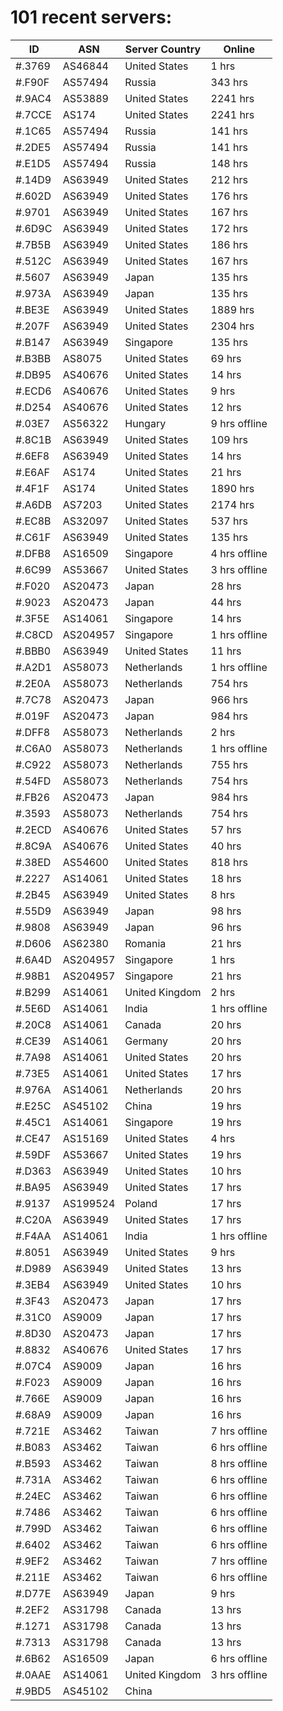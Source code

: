 # 101 recent servers:

| ID | ASN | Server Country | Online |
| ------ | ------ | ------ | ------ |
| #.3769 | AS46844 | United States | 1 hrs |
| #.F90F | AS57494 | Russia | 343 hrs |
| #.9AC4 | AS53889 | United States | 2241 hrs |
| #.7CCE | AS174 | United States | 2241 hrs |
| #.1C65 | AS57494 | Russia | 141 hrs |
| #.2DE5 | AS57494 | Russia | 141 hrs |
| #.E1D5 | AS57494 | Russia | 148 hrs |
| #.14D9 | AS63949 | United States | 212 hrs |
| #.602D | AS63949 | United States | 176 hrs |
| #.9701 | AS63949 | United States | 167 hrs |
| #.6D9C | AS63949 | United States | 172 hrs |
| #.7B5B | AS63949 | United States | 186 hrs |
| #.512C | AS63949 | United States | 167 hrs |
| #.5607 | AS63949 | Japan | 135 hrs |
| #.973A | AS63949 | Japan | 135 hrs |
| #.BE3E | AS63949 | United States | 1889 hrs |
| #.207F | AS63949 | United States | 2304 hrs |
| #.B147 | AS63949 | Singapore | 135 hrs |
| #.B3BB | AS8075 | United States | 69 hrs |
| #.DB95 | AS40676 | United States | 14 hrs |
| #.ECD6 | AS40676 | United States | 9 hrs |
| #.D254 | AS40676 | United States | 12 hrs |
| #.03E7 | AS56322 | Hungary | 9 hrs offline |
| #.8C1B | AS63949 | United States | 109 hrs |
| #.6EF8 | AS63949 | United States | 14 hrs |
| #.E6AF | AS174 | United States | 21 hrs |
| #.4F1F | AS174 | United States | 1890 hrs |
| #.A6DB | AS7203 | United States | 2174 hrs |
| #.EC8B | AS32097 | United States | 537 hrs |
| #.C61F | AS63949 | United States | 135 hrs |
| #.DFB8 | AS16509 | Singapore | 4 hrs offline |
| #.6C99 | AS53667 | United States | 3 hrs offline |
| #.F020 | AS20473 | Japan | 28 hrs |
| #.9023 | AS20473 | Japan | 44 hrs |
| #.3F5E | AS14061 | Singapore | 14 hrs |
| #.C8CD | AS204957 | Singapore | 1 hrs offline |
| #.BBB0 | AS63949 | United States | 11 hrs |
| #.A2D1 | AS58073 | Netherlands | 1 hrs offline |
| #.2E0A | AS58073 | Netherlands | 754 hrs |
| #.7C78 | AS20473 | Japan | 966 hrs |
| #.019F | AS20473 | Japan | 984 hrs |
| #.DFF8 | AS58073 | Netherlands | 2 hrs |
| #.C6A0 | AS58073 | Netherlands | 1 hrs offline |
| #.C922 | AS58073 | Netherlands | 755 hrs |
| #.54FD | AS58073 | Netherlands | 754 hrs |
| #.FB26 | AS20473 | Japan | 984 hrs |
| #.3593 | AS58073 | Netherlands | 754 hrs |
| #.2ECD | AS40676 | United States | 57 hrs |
| #.8C9A | AS40676 | United States | 40 hrs |
| #.38ED | AS54600 | United States | 818 hrs |
| #.2227 | AS14061 | United States | 18 hrs |
| #.2B45 | AS63949 | United States | 8 hrs |
| #.55D9 | AS63949 | Japan | 98 hrs |
| #.9808 | AS63949 | Japan | 96 hrs |
| #.D606 | AS62380 | Romania | 21 hrs |
| #.6A4D | AS204957 | Singapore | 1 hrs |
| #.98B1 | AS204957 | Singapore | 21 hrs |
| #.B299 | AS14061 | United Kingdom | 2 hrs |
| #.5E6D | AS14061 | India | 1 hrs offline |
| #.20C8 | AS14061 | Canada | 20 hrs |
| #.CE39 | AS14061 | Germany | 20 hrs |
| #.7A98 | AS14061 | United States | 20 hrs |
| #.73E5 | AS14061 | United States | 17 hrs |
| #.976A | AS14061 | Netherlands | 20 hrs |
| #.E25C | AS45102 | China | 19 hrs |
| #.45C1 | AS14061 | Singapore | 19 hrs |
| #.CE47 | AS15169 | United States | 4 hrs |
| #.59DF | AS53667 | United States | 19 hrs |
| #.D363 | AS63949 | United States | 10 hrs |
| #.BA95 | AS63949 | United States | 17 hrs |
| #.9137 | AS199524 | Poland | 17 hrs |
| #.C20A | AS63949 | United States | 17 hrs |
| #.F4AA | AS14061 | India | 1 hrs offline |
| #.8051 | AS63949 | United States | 9 hrs |
| #.D989 | AS63949 | United States | 13 hrs |
| #.3EB4 | AS63949 | United States | 10 hrs |
| #.3F43 | AS20473 | Japan | 17 hrs |
| #.31C0 | AS9009 | Japan | 17 hrs |
| #.8D30 | AS20473 | Japan | 17 hrs |
| #.8832 | AS40676 | United States | 17 hrs |
| #.07C4 | AS9009 | Japan | 16 hrs |
| #.F023 | AS9009 | Japan | 16 hrs |
| #.766E | AS9009 | Japan | 16 hrs |
| #.68A9 | AS9009 | Japan | 16 hrs |
| #.721E | AS3462 | Taiwan | 7 hrs offline |
| #.B083 | AS3462 | Taiwan | 6 hrs offline |
| #.B593 | AS3462 | Taiwan | 8 hrs offline |
| #.731A | AS3462 | Taiwan | 6 hrs offline |
| #.24EC | AS3462 | Taiwan | 6 hrs offline |
| #.7486 | AS3462 | Taiwan | 6 hrs offline |
| #.799D | AS3462 | Taiwan | 6 hrs offline |
| #.6402 | AS3462 | Taiwan | 6 hrs offline |
| #.9EF2 | AS3462 | Taiwan | 7 hrs offline |
| #.211E | AS3462 | Taiwan | 6 hrs offline |
| #.D77E | AS63949 | Japan | 9 hrs |
| #.2EF2 | AS31798 | Canada | 13 hrs |
| #.1271 | AS31798 | Canada | 13 hrs |
| #.7313 | AS31798 | Canada | 13 hrs |
| #.6B62 | AS16509 | Japan | 6 hrs offline |
| #.0AAE | AS14061 | United Kingdom | 3 hrs offline |
| #.9BD5 | AS45102 | China | |

